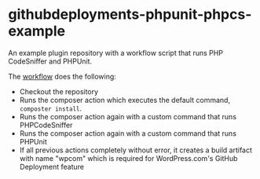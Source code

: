 # githubdeployments-phpunit-phpcs-example
An example plugin repository with a workflow script that runs PHP CodeSniffer and PHPUnit. 

The [workflow](.github/workflows/wpcom.yml) does the following:

- Checkout the repository
- Runs the composer action which executes the default command, `composter install`.
- Runs the composer action again with a custom command that runs PHPCodeSniffer
- Runs the composer action again with a custom command that runs PHPUnit
- If all previous actions completely without error, it creates a build artifact with name "wpcom" which is required for WordPress.com's GitHub Deployment feature
